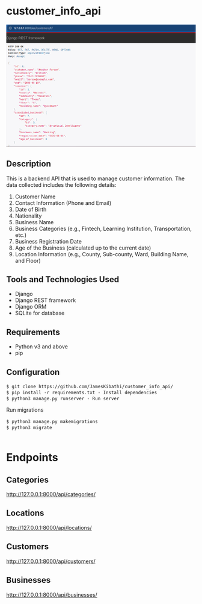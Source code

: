 # customer_info_api

![Screenshot](customer.png)

## Description
This is a backend API that is used to manage customer information. The data collected includes the following details:
1. Customer Name
2. Contact Information (Phone and Email)
3. Date of Birth
4. Nationality
5. Business Name
6. Business Categories (e.g., Fintech, Learning Institution, Transportation, etc.)
7. Business Registration Date
8. Age of the Business (calculated up to the current date)
9. Location Information (e.g., County, Sub-county, Ward, Building Name, and Floor)

## Tools and Technologies Used
- Django
- Django REST framework
- Django ORM
- SQLite for database​
  
## Requirements
- Python v3 and above
- pip

## Configuration
```
$ git clone https://github.com/JamesKibathi/customer_info_api/
$ pip install -r requirements.txt - Install dependencies 
$ python3 manage.py runserver - Run server

```  
Run migrations

```
$ python3 manage.py makemigrations
$ python3 migrate
  
```
# Endpoints

  ## Categories
  http://127.0.0.1:8000/api/categories/
  
  ## Locations
  http://127.0.0.1:8000/api/locations/

  ## Customers
  http://127.0.0.1:8000/api/customers/

  ## Businesses
  http://127.0.0.1:8000/api/businesses/



```
